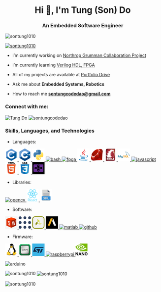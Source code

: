 <h1 align="center">Hi 👋, I'm Tung (Son) Do</h1>
<h3 align="center">An Embedded Software Engineer</h3>

<p align="left"> <img src="https://komarev.com/ghpvc/?username=sontung1010&label=Profile%20views&color=0e75b6&style=flat" alt="sontung1010" /> </p>

<p align="left"> <a href="https://github.com/ryo-ma/github-profile-trophy"><img src="https://github-profile-trophy.vercel.app/?username=sontung1010" alt="sontung1010" /></a> </p>

- I’m currently working on [Northrop Grumman Collaboration Project](https://github.com/NGCP22-23)

- I’m currently learning [Verilog HDL, FPGA](https://github.com/sontung1010/Verilog_HDL_projects.git)

- All of my projects are available at [Portfolio Drive](https://drive.google.com/drive/folders/1vaCirOclUbUyTWjyfyp_fD1yUCtyca5a?usp=sharing)

- Ask me about **Embedded Systems, Robotics**

- How to reach me **sontungcodedao@gmail.com**

<h3 align="left">Connect with me:</h3>
<p align="left">
<a href="https://www.linkedin.com/in/tung-do-534525231/" target="blank"><img align="center" src="https://cdn.jsdelivr.net/gh/devicons/devicon/icons/linkedin/linkedin-original.svg" alt="Tung Do" height="30" width="40" /></a>
<a href="https://instagram.com/sontungcodedao" target="blank"><img align="center" src="https://raw.githubusercontent.com/rahuldkjain/github-profile-readme-generator/master/src/images/icons/Social/instagram.svg" alt="sontungcodedao" height="30" width="40" /></a>
</p>

<h3 align="left">Skills, Languages, and Technologies</h3>
<p align="left">

- Languages:

<a href="https://www.cprogramming.com/" target="_blank" rel="noreferrer"> <img src="https://raw.githubusercontent.com/devicons/devicon/master/icons/c/c-original.svg" alt="c" width="40" height="40"/> </a>
<a href="https://www.w3schools.com/cpp/" target="_blank" rel="noreferrer"> <img src="https://raw.githubusercontent.com/devicons/devicon/master/icons/cplusplus/cplusplus-original.svg" alt="cplusplus" width="40" height="40"/> </a>
<a href="https://www.python.org" target="_blank" rel="noreferrer"> <img src="https://raw.githubusercontent.com/devicons/devicon/master/icons/python/python-original.svg" alt="python" width="40" height="40"/> </a>
<a href="https://en.wikipedia.org/wiki/Bash_(Unix_shell)" target="_blank" rel="noreferrer"> <img src="https://cdn.jsdelivr.net/gh/devicons/devicon/icons/bash/bash-original.svg" alt="bash" width="40" height="40" /> </a>
<a href="https://www.xilinx.com/products/silicon-devices/fpga.html"> <img src="fpga.png" alt="fpga" width="40" height="40" /> </a>
<a href="https://www.java.com" target="_blank" rel="noreferrer"> <img src="https://raw.githubusercontent.com/devicons/devicon/master/icons/java/java-original.svg" alt="java" width="40" height="40"/> </a>
<a href="https://www.ruby-lang.org/en/" target="_blank" rel="noreferrer"> <img src="https://raw.githubusercontent.com/devicons/devicon/master/icons/ruby/ruby-original.svg" alt="ruby" width="40" height="40"/> </a>
<a href="https://rubyonrails.org" target="_blank" rel="noreferrer"> <img src="https://raw.githubusercontent.com/devicons/devicon/master/icons/rails/rails-original-wordmark.svg" alt="rails" width="40" height="40"/> </a>
<a href="https://www.mysql.com/" target="_blank" rel="noreferrer"> <img src="https://raw.githubusercontent.com/devicons/devicon/master/icons/mysql/mysql-original-wordmark.svg" alt="mysql" width="40" height="40"/> </a>
<a href="https://www.javascript.com/" target="_blank" rel="noreferrer"> <img src="https://cdn.jsdelivr.net/gh/devicons/devicon/icons/javascript/javascript-original.svg" alt="javascript" width="40" height="40"/> </a>
<a href="https://www.w3.org/html/" target="_blank" rel="noreferrer"> <img src="https://raw.githubusercontent.com/devicons/devicon/master/icons/html5/html5-original-wordmark.svg" alt="html5" width="40" height="40"/> </a>
<a href="https://www.w3schools.com/css/" target="_blank" rel="noreferrer"> <img src="https://raw.githubusercontent.com/devicons/devicon/master/icons/css3/css3-original-wordmark.svg" alt="css3" width="40" height="40"/> </a>
<a href="https://developer.roku.com/docs/references/brightscript/language/brightscript-language-reference.md" target="_blank" rel="noreferrer"> <img src="brs.png" alt="brightscript" width="40" height="40" /> </a>

- Libraries:

<a href="https://opencv.org/" target="_blank" rel="noreferrer"> <img src="https://www.vectorlogo.zone/logos/opencv/opencv-icon.svg" alt="opencv" width="40" height="40"/> </a>
<a href="https://reactjs.org/" target="_blank" rel="noreferrer"> <img src="https://raw.githubusercontent.com/devicons/devicon/master/icons/react/react-original-wordmark.svg" alt="react" width="40" height="40"/> </a>
<a href="https://developer.roku.com/docs/references/scenegraph/component-functions/init.md" target="_blank" rel="noreferrer"> <img src="xml.png" alt="scenegraph" width="40" height="40"/> </a>

- Software:

<a href="https://www.solidworks.com/" target="_blank" rel="noreferrer"> <img src="solidworks.jpg" alt="solidworks" width="40" height="40"/> </a>
<a href="https://www.ros.org/" target="_blank" rel="noreferrer"> <img src="ros.png" alt="ros" width="40" height="40"/> </a>
<a href="https://www.xilinx.com/products/design-tools/vivado.html" target="_blank" rel="noreferrer"> <img src="vivado.png" alt="vivado" width="40" height="40"/> </a>
<a href="https://www.ansys.com/" target="_blank" rel="noreferrer"> <img src="ansys.jpeg" alt="ansys" width="40" height="40"/> </a>
<a href="https://www.mathworks.com/" target="_blank" rel="noreferrer"> <img src="https://upload.wikimedia.org/wikipedia/commons/2/21/Matlab_Logo.png" alt="matlab" width="40" height="40"/> </a>
<a href="https://github.com/sontung1010" target="_blank" rel="noreferrer"> <img src="https://cdn.jsdelivr.net/gh/devicons/devicon/icons/github/github-original.svg" alt="github" width="40" height="40"/> </a>


- Firmware:

<a href="https://www.linux.org/" target="_blank" rel="noreferrer"> <img src="https://raw.githubusercontent.com/devicons/devicon/master/icons/linux/linux-original.svg" alt="linux" width="40" height="40"/> </a>
<a href="https://www.arm.com/architecture" target="_blank" rel="noreferrer"> <img src="arm.png" alt="arm" width="40" height="40"/> </a>
<a href="https://www.st.com/en/microcontrollers-microprocessors/stm32-32-bit-arm-cortex-mcus.html" target="_blank" rel="noreferrer"> <img src="stm32.png" alt="stm32" width="40" height="40"/> </a>
<a href="https://www.raspberrypi.com/" target="_blank" rel="noreferrer"> <img src="https://cdn.jsdelivr.net/gh/devicons/devicon/icons/raspberrypi/raspberrypi-original.svg" alt="raspberrypi" width="40" height="40"/> </a>
<a href="https://developer.nvidia.com/embedded/jetson-nano-developer-kit" target="_blank" rel="noreferrer"> <img src="jetson.png" alt="jetson" width="40" height="40"/> </a>





<a href="https://www.arduino.cc/" target="_blank" rel="noreferrer"> <img src="https://cdn.worldvectorlogo.com/logos/arduino-1.svg" alt="arduino" width="40" height="40"/> </a>















</p>

<p><img align="left" src="https://github-readme-stats.vercel.app/api/top-langs?username=sontung1010&show_icons=true&locale=en&layout=compact" alt="sontung1010" /></p>

<p>&nbsp;<img align="center" src="https://github-readme-stats.vercel.app/api?username=sontung1010&show_icons=true&locale=en" alt="sontung1010" /></p>

<p><img align="center" src="https://github-readme-streak-stats.herokuapp.com/?user=sontung1010&" alt="sontung1010" /></p>

